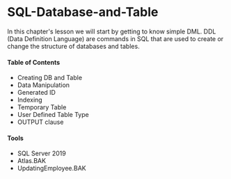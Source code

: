 # SQL-Database-and-Table
In this chapter's lesson we will start by getting to know simple DML. DDL (Data Definition Language) are commands in SQL that are used to create or change the structure of databases and tables.

#### Table of Contents
- Creating DB and Table
- Data Manipulation
- Generated ID
- Indexing
- Temporary Table
- User Defined Table Type
- OUTPUT clause
  
#### Tools
- SQL Server 2019
- Atlas.BAK
- UpdatingEmployee.BAK
